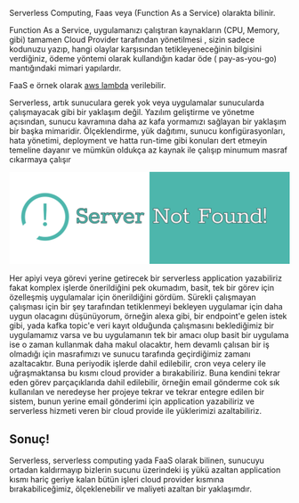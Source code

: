 Serverless Computing, Faas veya (Function As a Service) olarakta bilinir.

Function As a Service, uygulamanızı çalıştıran kaynakların (CPU, Memory, gibi) tamamen
Cloud Provider tarafından yönetilmesi , sizin sadece kodunuzu yazıp, hangi olaylar
karşısından tetikleyeneceğinin bilgisini verdiğiniz, ödeme yöntemi olarak kullandığın
kadar öde ( pay-as-you-go) mantığındaki mimari yapılardır.

FaaS e örnek olarak [aws lambda](https://aws.amazon.com/tr/lambda/) verilebilir.

Serverless, artık sunuculara gerek yok veya uygulamalar sunucularda çalışmayacak gibi
bir yaklaşım değil. Yazılım geliştirme ve yönetme açısından, sunucu kavramına daha az
kafa yormamızı sağlayan bir yaklaşım bir başka mimaridir. Ölçeklendirme, yük dağıtımı,
sunucu konfigürasyonları, hata yönetimi, deployment ve hatta run-time gibi konuları dert
etmeyin temeline dayanır ve mümkün oldukça az kaynak ile çalışıp minumum masraf
cıkarmaya çalışır

![](../assets/server-not-found.png)

Her apiyi veya görevi yerine getirecek bir serverless application yazabiliriz fakat
komplex işlerde önerildiğini pek okumadım, basit, tek bir görev için özelleşmiş
uygulamalar için önerildiğini gördüm. Sürekli çalışmayan çalışması için bir şey
tarafından tetiklenmeyi bekleyen uygulamar için daha uygun olacagını düşünüyorum,
örneğin alexa gibi, bir endpoint'e gelen istek gibi, yada kafka topic'e veri kayıt
olduğunda çalışmasını beklediğimiz bir uygulamamız varsa ve bu uygulamanın tek bir amacı
olup basit bir uygulama ise o zaman kullanmak daha makul olacaktır, hem devamlı çalısan
bir iş olmadığı için masrafımızı ve sunucu tarafında geçirdiğimiz zamanı azaltacaktır.
Buna periyodik işlerde dahil edilebilir, cron veya celery ile uğraşmaktansa bu kısmı
cloud provider a bırakabiliriz. Buna kendini tekrar eden görev parçaçıklarıda dahil
edilebilir, örneğin email gönderme cok sık kullanılan ve neredeyse her projeye tekrar ve
tekrar entegre edilen bir sistem, bunun yerine email gönderimi için application
yazabiliriz ve serverless hizmeti veren bir cloud provide ile yüklerimizi azaltabiliriz.

## Sonuç!

Serverless, serverless computing yada FaaS olarak bilinen, sunucuyu ortadan kaldırmayıp
bizlerin sucunu üzerindeki iş yükü azaltan application kısmı hariç geriye kalan bütün
işleri cloud provider kısmına bırakabiliceğimiz, ölçeklenebilir ve maliyeti azaltan bir
yaklaşımdır.
